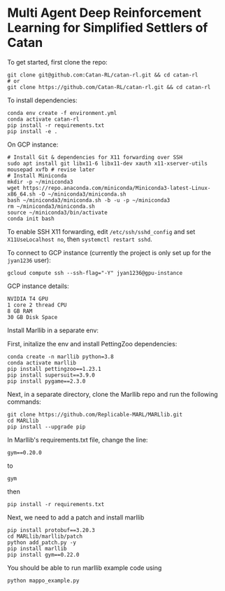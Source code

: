 # Multi Agent Deep Reinforcement Learning for Simplified Settlers of Catan

To get started, first clone the repo:
```
git clone git@github.com:Catan-RL/catan-rl.git && cd catan-rl
# or
git clone https://github.com/Catan-RL/catan-rl.git && cd catan-rl
```

To install dependencies:

```
conda env create -f environment.yml
conda activate catan-rl
pip install -r requirements.txt
pip install -e .
```

On GCP instance:
```
# Install Git & dependencies for X11 forwarding over SSH
sudo apt install git libx11-6 libx11-dev xauth x11-xserver-utils mousepad xvfb # revise later
# Install Miniconda
mkdir -p ~/miniconda3
wget https://repo.anaconda.com/miniconda/Miniconda3-latest-Linux-x86_64.sh -O ~/miniconda3/miniconda.sh
bash ~/miniconda3/miniconda.sh -b -u -p ~/miniconda3
rm ~/miniconda3/miniconda.sh
source ~/miniconda3/bin/activate
conda init bash
```

To enable SSH X11 forwarding, edit `/etc/ssh/sshd_config` and set `X11UseLocalhost no`, then `systemctl restart sshd`.

To connect to GCP instance (currently the project is only set up for the `jyan1236` user):
```
gcloud compute ssh --ssh-flag="-Y" jyan1236@gpu-instance
```

GCP instance details:
```
NVIDIA T4 GPU
1 core 2 thread CPU
8 GB RAM
30 GB Disk Space
```

Install Marllib in a separate env: 

First, initalize the env and install PettingZoo dependencies: 
```
conda create -n marllib python=3.8
conda activate marllib
pip install pettingzoo==1.23.1
pip install supersuit==3.9.0
pip install pygame==2.3.0
```
Next, in a separate directory, clone the Marllib repo and run the following commands: 
```
git clone https://github.com/Replicable-MARL/MARLlib.git
cd MARLlib
pip install --upgrade pip
```
In Marllib's requirements.txt file, change the line: 
```
gym==0.20.0
```
to 
```
gym
```
then 
```
pip install -r requirements.txt
```
Next, we need to add a patch and install marllib
```
pip install protobuf==3.20.3
cd MARLlib/marllib/patch
python add_patch.py -y
pip install marllib
pip install gym==0.22.0
```
You should be able to run marllib example code using
```
python mappo_example.py
```